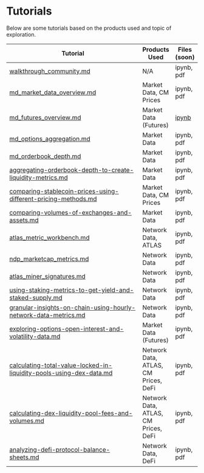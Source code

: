 # Tutorials

Below are some tutorials based on the products used and topic of exploration.

<table><thead><tr><th width="359">Tutorial</th><th>Products Used</th><th>Files (soon)</th></tr></thead><tbody><tr><td><a data-mention href="walkthrough_community.md">walkthrough_community.md</a></td><td>N/A</td><td>ipynb, pdf</td></tr><tr><td><a data-mention href="md_market_data_overview.md">md_market_data_overview.md</a></td><td>Market Data, CM Prices</td><td>ipynb, pdf</td></tr><tr><td><a data-mention href="md_futures_overview.md">md_futures_overview.md</a></td><td>Market Data (Futures)</td><td><a href="../../.gitbook/assets/MDF_futures_overview.ipynb" download="MDF_futures_overview.ipynb">ipynb</a></td></tr><tr><td><a data-mention href="md_options_aggregation.md">md_options_aggregation.md</a></td><td>Market Data</td><td>ipynb, pdf</td></tr><tr><td><a data-mention href="md_orderbook_depth.md">md_orderbook_depth.md</a></td><td>Market Data</td><td>ipynb, pdf</td></tr><tr><td><a data-mention href="aggregating-orderbook-depth-to-create-liquidity-metrics.md">aggregating-orderbook-depth-to-create-liquidity-metrics.md</a></td><td>Market Data</td><td>ipynb, pdf</td></tr><tr><td><a data-mention href="comparing-stablecoin-prices-using-different-pricing-methods.md">comparing-stablecoin-prices-using-different-pricing-methods.md</a></td><td>Market Data, CM Prices</td><td>ipynb, pdf</td></tr><tr><td><a data-mention href="comparing-volumes-of-exchanges-and-assets.md">comparing-volumes-of-exchanges-and-assets.md</a></td><td>Market Data</td><td>ipynb, pdf</td></tr><tr><td><a data-mention href="atlas_metric_workbench.md">atlas_metric_workbench.md</a></td><td>Network Data, ATLAS</td><td>ipynb, pdf</td></tr><tr><td><a data-mention href="ndp_marketcap_metrics.md">ndp_marketcap_metrics.md</a></td><td>Network Data</td><td>ipynb, pdf</td></tr><tr><td><a data-mention href="atlas_miner_signatures.md">atlas_miner_signatures.md</a></td><td>Network Data</td><td>ipynb, pdf</td></tr><tr><td><a data-mention href="using-staking-metrics-to-get-yield-and-staked-supply.md">using-staking-metrics-to-get-yield-and-staked-supply.md</a></td><td>Network Data</td><td>ipynb, pdf</td></tr><tr><td><a data-mention href="granular-insights-on-chain-using-hourly-network-data-metrics.md">granular-insights-on-chain-using-hourly-network-data-metrics.md</a></td><td>Network Data</td><td>ipynb, pdf</td></tr><tr><td><a data-mention href="exploring-options-open-interest-and-volatility-data.md">exploring-options-open-interest-and-volatility-data.md</a></td><td>Market Data (Futures)</td><td>ipynb, pdf</td></tr><tr><td><a data-mention href="calculating-total-value-locked-in-liquidity-pools-using-dex-data.md">calculating-total-value-locked-in-liquidity-pools-using-dex-data.md</a></td><td>Network Data, ATLAS, CM Prices, DeFi</td><td>ipynb, pdf</td></tr><tr><td><a data-mention href="calculating-dex-liquidity-pool-fees-and-volumes.md">calculating-dex-liquidity-pool-fees-and-volumes.md</a></td><td>Network Data, ATLAS, CM Prices, DeFi</td><td>ipynb, pdf</td></tr><tr><td><a data-mention href="analyzing-defi-protocol-balance-sheets.md">analyzing-defi-protocol-balance-sheets.md</a></td><td>Network Data, DeFi</td><td>ipynb, pdf</td></tr></tbody></table>

